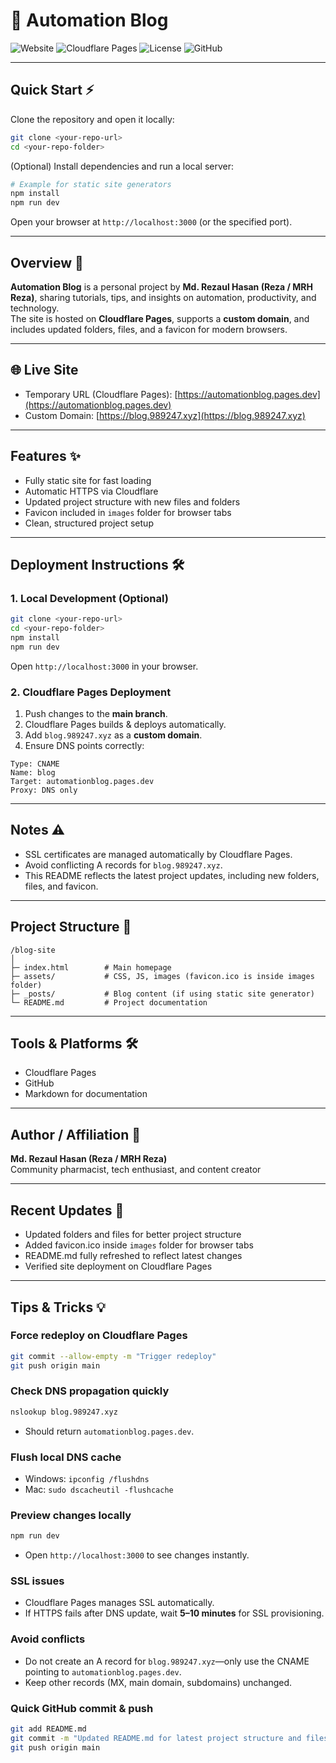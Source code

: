 # 🚀 Automation Blog

![Website](https://img.shields.io/badge/Live-Online-green) ![Cloudflare Pages](https://img.shields.io/badge/Host-Cloudflare-blue) ![License](https://img.shields.io/badge/License-Free-lightgrey) ![GitHub](https://img.shields.io/badge/Repo-GitHub-black)

---

## Quick Start ⚡
Clone the repository and open it locally:

```bash
git clone <your-repo-url>
cd <your-repo-folder>
```

(Optional) Install dependencies and run a local server:

```bash
# Example for static site generators
npm install
npm run dev
```

Open your browser at `http://localhost:3000` (or the specified port).  

---

## Overview 📝
**Automation Blog** is a personal project by **Md. Rezaul Hasan (Reza / MRH Reza)**, sharing tutorials, tips, and insights on automation, productivity, and technology.  
The site is hosted on **Cloudflare Pages**, supports a **custom domain**, and includes updated folders, files, and a favicon for modern browsers.

---

## 🌐 Live Site
- Temporary URL (Cloudflare Pages): [https://automationblog.pages.dev](https://automationblog.pages.dev)  
- Custom Domain: [https://blog.989247.xyz](https://blog.989247.xyz)

---

## Features ✨
- Fully static site for fast loading  
- Automatic HTTPS via Cloudflare  
- Updated project structure with new files and folders  
- Favicon included in `images` folder for browser tabs  
- Clean, structured project setup

---

## Deployment Instructions 🛠️

### 1. Local Development (Optional)
```bash
git clone <your-repo-url>
cd <your-repo-folder>
npm install
npm run dev
```
Open `http://localhost:3000` in your browser.

### 2. Cloudflare Pages Deployment
1. Push changes to the **main branch**.  
2. Cloudflare Pages builds & deploys automatically.  
3. Add `blog.989247.xyz` as a **custom domain**.  
4. Ensure DNS points correctly:

```text
Type: CNAME
Name: blog
Target: automationblog.pages.dev
Proxy: DNS only
```

---

## Notes ⚠️
- SSL certificates are managed automatically by Cloudflare Pages.  
- Avoid conflicting A records for `blog.989247.xyz`.  
- This README reflects the latest project updates, including new folders, files, and favicon.

---

## Project Structure 📁
```
/blog-site
│
├─ index.html        # Main homepage
├─ assets/           # CSS, JS, images (favicon.ico is inside images folder)
├─ _posts/           # Blog content (if using static site generator)
└─ README.md         # Project documentation
```

---

## Tools & Platforms 🛠️
- Cloudflare Pages  
- GitHub  
- Markdown for documentation  

---

## Author / Affiliation 👤
**Md. Rezaul Hasan (Reza / MRH Reza)**  
Community pharmacist, tech enthusiast, and content creator  

---

## Recent Updates 🔄
- Updated folders and files for better project structure  
- Added favicon.ico inside `images` folder for browser tabs  
- README.md fully refreshed to reflect latest changes  
- Verified site deployment on Cloudflare Pages

---

## Tips & Tricks 💡

### Force redeploy on Cloudflare Pages
```bash
git commit --allow-empty -m "Trigger redeploy"
git push origin main
```

### Check DNS propagation quickly
```bash
nslookup blog.989247.xyz
```
- Should return `automationblog.pages.dev`.

### Flush local DNS cache
- Windows: `ipconfig /flushdns`  
- Mac: `sudo dscacheutil -flushcache`

### Preview changes locally
```bash
npm run dev
```
- Open `http://localhost:3000` to see changes instantly.

### SSL issues
- Cloudflare Pages manages SSL automatically.  
- If HTTPS fails after DNS update, wait **5–10 minutes** for SSL provisioning.

### Avoid conflicts
- Do not create an A record for `blog.989247.xyz`—only use the CNAME pointing to `automationblog.pages.dev`.  
- Keep other records (MX, main domain, subdomains) unchanged.

### Quick GitHub commit & push
```bash
git add README.md
git commit -m "Updated README.md for latest project structure and files"
git push origin main
```
